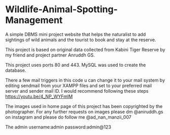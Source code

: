 # Wildlife-Animal-Spotting-Management
A simple DBMS mini project website that helps the naturalist to add sightings of wild animals and the tourist to book and stay at the reserve.

This project is based on original data collected from Kabini Tiger Reserve by my friend and project partner Anruddh GS.

This project uses ports 80 and 443. MySQL was used to create the database.

There a few mail triggers in this code u can change it to your mail system by editing sendmail from your XAMPP files and set to your preferred mail server and sender mail ID.
I would recommend following these steps https://youtu.be/4_NP_WYFmIM

The images used in home page of this project has been copyrighted by the photographer. For any further requests on images please dm @aniruddh.gs on instagram and please do follow me @ad_nan_manzii_007

The admin username:admin
          password:admin@123
